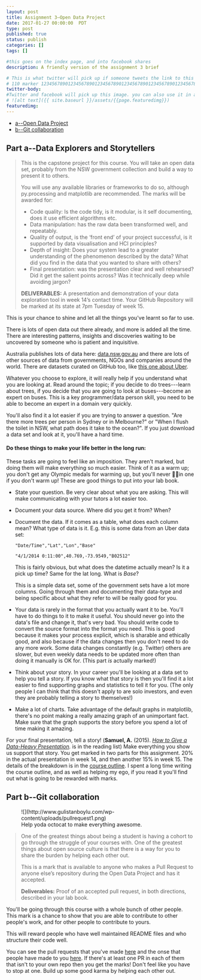 ```yaml
---
layout: post
title: Assignment 3–Open Data Project
date: 2017-01-27 00:00:00  PDT
type: post
published: true
status: publish
categories: []
tags: []

#this goes on the index page, and into facebook shares
description: A friendly version of the assignment 3 brief

# This is what twitter will pick up if someone tweets the link to this page
# 110 marker 1234567890123456789012345678901234567890123456789012345678901234567890123456789012345678901234567890123456789
twitter-body:
#Twitter and facebook will pick up this image. you can also use it in a post with:
# ![alt text]({{ site.baseurl }}/assets/{{page.featuredimg}})
featuredimg:
---
```

<style>
.maybe-columns {
    column-width: 20em;
}
</style>

* [a--Open Data Project](#part-adata-explorers-and-storytellers)
* [b--Git collaboration](#part-bgit-collaboration)


## Part a--Data Explorers and Storytellers

> This is the capstone project for this course. You will take an open data set, probably from the NSW government collection and build a way to present it to others.
>
> You will use any available libraries or frameworks to do so, although py.processing and matplotlib are recommended. The marks will be awarded for:
>
> * Code quality: Is the code tidy, is it modular, is it self documenting, does it use efficient algorithms etc.
> * Data manipulation: has the raw data been transformed well, and repeatably.
> * Quality of output, is the ‘front end’ of your project successful, is it supported by data visualisation and HCI principles?
> * Depth of insight: Does your system lead to a greater understanding of the phenomenon described by the data? What did you find in the data that you wanted to share with others?
> * Final presentation: was the presentation clear and well rehearsed? Did it get the salient points across? Was it technically deep while avoiding jargon?
>
> **DELIVERABLES:** A presentation and demonstration of your data exploration tool in week 14’s contact time. Your GitHub Repository will be marked at its state at 7pm Tuesday of week 15.


This is your chance to shine and let all the things you've learnt so far to use.

There is lots of open data out there already, and more is added all the time. There are interesting patterns, insights and discoveries waiting to be uncovered by someone who is patient and inquisitive.

Australia publishes lots of data here: [data.nsw.gov.au](http://data.nsw.gov.au/) and there are lots of other sources of data from governments, NGOs and companies around the world. There are datasets curated on GitHub too, like [this one about Uber](https://github.com/fivethirtyeight/uber-tlc-foil-response).

Whatever you choose to explore, it will really help if you understand what you are looking at. Read around the topic; if you decide to do trees---learn about trees, if you decide that you are going to look at buses---become an expert on buses. This is a key programmer/data person skill, you need to be able to become an expert in a domain very quickly.

You'll also find it a lot easier if you are trying to answer a question. "Are there more trees per person in Sydney or in Melbourne?" or "When I flush the toilet in NSW, what path does it take to the ocean?". If you just download a data set and look at it, you'll have a hard time.

#### Do these things to make your life better in the long run:

These tasks are going to feel like an imposition. They aren't marked, but doing them will make everything so much easier. Think of it as a warm up; you don't get any Olympic medals for warming up, but you'll never &#127941;&#127941;in one if you don't warm up! These are good things to put into your lab book.

* State your question. Be very clear about what you are asking. This will make communicating with your tutors a lot easier too.
* Document your data source. Where did you get it from? When?
* Document the data. If it comes as a table, what does each column mean? What type of data is it. E.g. this is some data from an Uber data set:

    `"Date/Time","Lat","Lon","Base"`

    `"4/1/2014 0:11:00",40.769,-73.9549,"B02512"`

    This is fairly obvious, but what does the datetime actually mean? Is it a pick up time? Same for the lat long. What is _Base_?

    This is a simple data set, some of the government sets have a lot more columns. Going through them and documenting their data-type and being specific about what they refer to will be really good for you.
* Your data is rarely in the format that you actually want it to be. You'll have to do things to it to make it useful. You should never go into the data's file and change it, that's very bad. You should write code to convert the source format into the format you need. This is good because it makes your process explicit, which is sharable and ethically good, and also because if the data changes then you don't need to do any more work. Some data changes constantly (e.g. Twitter) others are slower, but even weekly data needs to be updated more often than doing it manually is OK for. (This part _is_ actually marked!)
* Think about your story. In your career you'll be looking at a data set to help you tell a story. If you know what that story is then you'll find it a lot easier to find supporting graphs and statistics to tell it for you. (The only people I can think that this doesn't apply to are solo investors, and even they are probably telling a story to themselves!)
* Make a lot of charts. Take advantage of the default graphs in matplotlib, there's no point making a really amazing graph of an unimportant fact. Make sure that the graph supports the story before you spend a lot of time making it amazing.

For your final presentation, tell a story! (**Samuel, A.** (2015). _[How to Give a Data-Heavy Presentation](https://hbr.org/2015/10/how-to-give-a-data-heavy-presentation)._ is in the reading list) Make everything you show us support that story.  You get marked in two parts for this assignment. 20% in the actual presentation in week 14, and then another 15% in week 15. The details of the breakdown is in the [course outline](https://notionparallax.co.uk/CODE1161/2017-01-25-1161-outline#Assignment-3a-Open-Data-Project). I spent a long time writing the course outline, and as well as helping my ego, if you read it you'll find out what is going to be rewarded with marks.

## Part b--Git collaboration

<figure class="half-width right">
![](http://www.gulistanboylu.com/wp-content/uploads/pullrequest1.png)
<figcaption>
Help yoda octocat to make everything awesome.
</figcaption>
</figure>

> One of the greatest things about being a student is having a cohort to go through the struggle of your courses with. One of the greatest things about open source culture is that there is a way for you to share the burden by helping each other out.
>
> This is a mark that is available to anyone who makes a Pull Request to anyone else&rsquo;s repository during the Open Data Project and has it accepted.
>
> **Deliverables:** Proof of an accepted pull request, in both directions, described in your lab book.

You'll be going through this course with a whole bunch of other people. This mark is a chance to show that you are able to contribute to other people's work, and for other people to contribute to yours.

This will reward people who have well maintained README files and who structure their code well.

You can see the pull requests that you've made [here](https://github.com/pulls) and the onse that people have made to you [here](https://github.com/pulls/review-requested). If there's at least one PR in each of them that isn't to your own repo then you get the marks! Don't feel like you have to stop at one. Build up some good karma by helping each other out.
